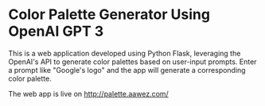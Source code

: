 # Color Palette Generator Using OpenAI GPT 3
This is a web application developed using Python Flask, leveraging the OpenAI's API to generate color palettes based on user-input prompts. Enter a prompt like "Google's logo" and the app will generate a corresponding color palette.

The web app is live on http://palette.aawez.com/
